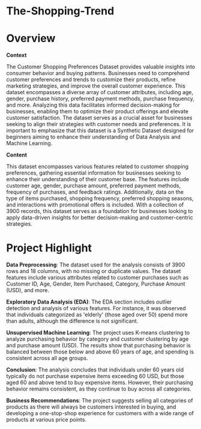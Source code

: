 # The-Shopping-Trend

# Overview

**Context**

The Customer Shopping Preferences Dataset provides valuable insights into consumer behavior and buying patterns. Businesses need to comprehend customer preferences and trends to customize their products, refine marketing strategies, and improve the overall customer experience. This dataset encompasses a diverse array of customer attributes, including age, gender, purchase history, preferred payment methods, purchase frequency, and more. Analyzing this data facilitates informed decision-making for businesses, enabling them to optimize their product offerings and elevate customer satisfaction. The dataset serves as a crucial asset for businesses seeking to align their strategies with customer needs and preferences. It is important to emphasize that this dataset is a Synthetic Dataset designed for beginners aiming to enhance their understanding of Data Analysis and Machine Learning.


**Content**

This dataset encompasses various features related to customer shopping preferences, gathering essential information for businesses seeking to enhance their understanding of their customer base. The features include customer age, gender, purchase amount, preferred payment methods, frequency of purchases, and feedback ratings. Additionally, data on the type of items purchased, shopping frequency, preferred shopping seasons, and interactions with promotional offers is included. With a collection of 3900 records, this dataset serves as a foundation for businesses looking to apply data-driven insights for better decision-making and customer-centric strategies.

# Project Highlight

**Data Preprocessing**: The dataset used for the analysis consists of 3900 rows and 18 columns, with no missing or duplicate values. The dataset features include various attributes related to customer purchases such as Customer ID, Age, Gender, Item Purchased, Category, Purchase Amount (USD), and more.

**Exploratory Data Analysis (EDA)**: The EDA section includes outlier detection and analysis of various features. For instance, it was observed that individuals categorized as 'elderly' (those aged over 50) spend more than adults, although the difference is not significant.

**Unsupervised Machine Learning**: The project uses K-means clustering to analyze purchasing behavior by category and customer clustering by age and purchase amount (USD). The results show that purchasing behavior is balanced between those below and above 60 years of age, and spending is consistent across all age groups.

**Conclusion**: The analysis concludes that individuals under 60 years old typically do not purchase expensive items exceeding 60 USD, but those aged 60 and above tend to buy expensive items. However, their purchasing behavior remains consistent, as they continue to buy across all categories.

**Business Recommendations**: The project suggests selling all categories of products as there will always be customers interested in buying, and developing a one-stop-shop experience for customers with a wide range of products at various price points.
